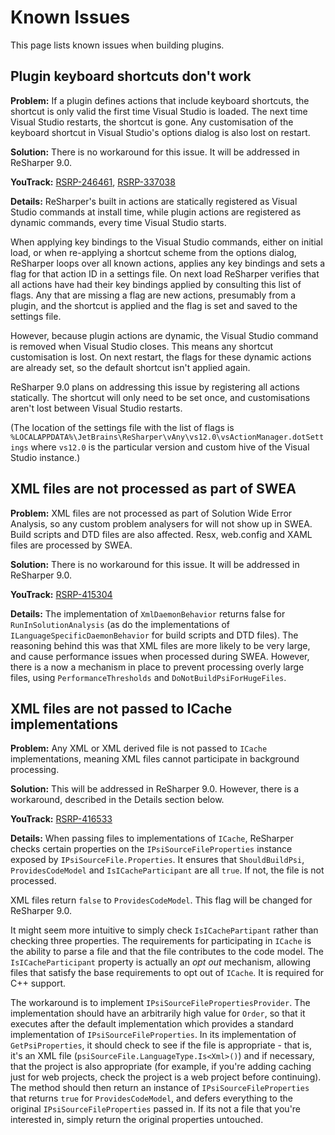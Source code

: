 # Known Issues

This page lists known issues when building plugins.

<!-- toc -->

## Plugin keyboard shortcuts don't work

**Problem:** If a plugin defines actions that include keyboard shortcuts, the shortcut is only valid the first time Visual Studio is loaded. The next time Visual Studio restarts, the shortcut is gone. Any customisation of the keyboard shortcut in Visual Studio's options dialog is also lost on restart.

**Solution:** There is no workaround for this issue. It will be addressed in ReSharper 9.0.

**YouTrack:** [RSRP-246461](http://youtrack.jetbrains.com/issue/RSRP-246461), [RSRP-337038](http://youtrack.jetbrains.com/issue/RSRP-337038)

**Details:** ReSharper's built in actions are statically registered as Visual Studio commands at install time, while plugin actions are registered as dynamic commands, every time Visual Studio starts.

When applying key bindings to the Visual Studio commands, either on initial load, or when re-applying a shortcut scheme from the options dialog, ReSharper loops over all known actions, applies any key bindings and sets a flag for that action ID in a settings file. On next load ReSharper verifies that all actions have had their key bindings applied by consulting this list of flags. Any that are missing a flag are new actions, presumably from a plugin, and the shortcut is applied and the flag is set and saved to the settings file.

However, because plugin actions are dynamic, the Visual Studio command is removed when Visual Studio closes. This means any shortcut customisation is lost. On next restart, the flags for these dynamic actions are already set, so the default shortcut isn't applied again.

ReSharper 9.0 plans on addressing this issue by registering all actions statically. The shortcut will only need to be set once, and customisations aren't lost between Visual Studio restarts.

(The location of the settings file with the list of flags is `%LOCALAPPDATA%\JetBrains\ReSharper\vAny\vs12.0\vsActionManager.dotSettings` where `vs12.0` is the particular version and custom hive of the Visual Studio instance.)

## XML files are not processed as part of SWEA

**Problem:** XML files are not processed as part of Solution Wide Error Analysis, so any custom problem analysers for will not show up in SWEA. Build scripts and DTD files are also affected. Resx, web.config and XAML files are processed by SWEA.

**Solution:** There is no workaround for this issue. It will be addressed in ReSharper 9.0.

**YouTrack:** [RSRP-415304](http://youtrack.jetbrains.com/issue/RSRP-415304)

**Details:** The implementation of `XmlDaemonBehavior` returns false for `RunInSolutionAnalysis` (as do the implementations of `ILanguageSpecificDaemonBehavior` for build scripts and DTD files). The reasoning behind this was that XML files are more likely to be very large, and cause performance issues when processed during SWEA. However, there is a now a mechanism in place to prevent processing overly large files, using `PerformanceThresholds` and `DoNotBuildPsiForHugeFiles`. 

## XML files are not passed to ICache implementations

**Problem:** Any XML or XML derived file is not passed to `ICache` implementations, meaning XML files cannot participate in background processing.

**Solution:** This will be addressed in ReSharper 9.0. However, there is a workaround, described in the Details section below.

**YouTrack:** [RSRP-416533](http://youtrack.jetbrains.com/issue/RSRP-416533)

**Details:** When passing files to implementations of `ICache`, ReSharper checks certain properties on the `IPsiSourceFileProperties` instance exposed by `IPsiSourceFile.Properties`. It ensures that `ShouldBuildPsi`, `ProvidesCodeModel` and `IsICacheParticipant` are all `true`. If not, the file is not processed.

XML files return `false` to `ProvidesCodeModel`. This flag will be changed for ReSharper 9.0.

It might seem more intuitive to simply check `IsICachePartipant` rather than checking three properties. The requirements for participating in `ICache` is the ability to parse a file and that the file contributes to the code model. The `IsICacheParticipant` property is actually an *opt out* mechanism, allowing files that satisfy the base requirements to opt out of `ICache`. It is required for C++ support.

The workaround is to implement `IPsiSourceFilePropertiesProvider`. The implementation should have an arbitrarily high value for `Order`, so that it executes after the default implementation which provides a standard implementation of `IPsiSourceFileProperties`. In its implementation of `GetPsiProperties`, it should check to see if the file is appropriate - that is, it's an XML file (`psiSourceFile.LanguageType.Is<Xml>()`) and if necessary, that the project is also appropriate (for example, if you're adding caching just for web projects, check the project is a web project before continuing). The method should then return an instance of `IPsiSourceFileProperties` that returns `true` for `ProvidesCodeModel`, and defers everything to the original `IPsiSourceFileProperties` passed in. If its not a file that you're interested in, simply return the original properties untouched.
